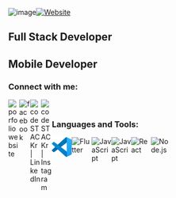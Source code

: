 ![image](https://github.com/etEthiopia/etEthiopia/assets/39325611/ebaff5c5-0bf4-4106-a45d-99baf71bc3db)[![Website](https://img.shields.io/website?label=Professional-Portfolio&style=for-the-badge&url=https%3A%2F%2Fetethiopia.github.io/dagmawinegussuportfolio)](https://etethiopia.github.io/dagmawinegussuportfolio/)

## Full Stack Developer
## Mobile Developer

### Connect with me:

[<img align="left" alt="porfolio website" width="22px" src="https://icon-library.com/images/web-icon-svg/web-icon-svg-5.jpg" />][website]
[<img align="left" alt="facebook" width="22px" src="https://vinuni.edu.vn/wp-content/uploads/2021/10/2048px-Facebook_logo_36x36.svg.png" />][facebook]
[<img align="left" alt="codeSTACKr | LinkedIn" width="22px" src="https://upload.wikimedia.org/wikipedia/commons/8/81/LinkedIn_icon.svg" />][linkedin]
[<img align="left" alt="codeSTACKr | Instagram" width="22px" src="https://cdn3.iconfinder.com/data/icons/social-media-chamfered-corner/154/telegram-512.png" />][telegram]

<br />

### Languages and Tools:

[<img align="left" alt="Visual Studio Code" width="40px" src="https://raw.githubusercontent.com/github/explore/80688e429a7d4ef2fca1e82350fe8e3517d3494d/topics/visual-studio-code/visual-studio-code.png" />][vscode]
[<img align="left" alt="Flutter" width="40px" src="https://iconape.com/wp-content/png_logo_vector/flutter.png" />][flutter]
[<img align="left" alt="JavaScript" width="40px" src="https://upload.wikimedia.org/wikipedia/commons/thumb/9/99/Unofficial_JavaScript_logo_2.svg/1024px-Unofficial_JavaScript_logo_2.svg.png" />][js]
[<img align="left" alt="JavaScript" width="40px" src="https://cdn.worldvectorlogo.com/logos/c--4.svg" />][cs]
[<img align="left" alt="React" width="40px" src="https://upload.wikimedia.org/wikipedia/commons/thumb/4/47/React.svg/1200px-React.svg.png" />][react]
[<img align="left" alt="Node.js" width="40px" src="https://seeklogo.com/images/N/nodejs-logo-FBE122E377-seeklogo.com.png" />][nodejs]




[website]: https://etethiopia.github.io/dagmawinegussuportfolio/
[facebook]: https://www.facebook.com/dagmawi.negussu/
[linkedin]: https://www.linkedin.com/in/dagmawi-negussu-96a928187/
[telegram]: https://t.me/DagiKing
[vscode]: https://code.visualstudio.com/
[css]: https://en.wikipedia.org/wiki/CSS/
[js]: https://en.wikipedia.org/wiki/JavaScript
[react]: https://reactjs.org/
[nodejs]: https://nodejs.org/en/
[mongodb]: https://www.mongodb.com/
[git]: https://git-scm.com/
[github]: https://github.com/
[flutter]: https://flutter.dev/
[vs]:https://visualstudio.microsoft.com/
[cs]: https://www.w3schools.com/cs/


